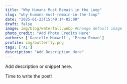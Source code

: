 ```yaml
---
title: "Why Humans Must Remain in the Loop"
slug: "why-humans-must-remain-in-the-loop"
date: "2025-01-23T15:49:14-05:00"
draft: false
image: img/blog/waterfall.webp #Change default image
photo_credit: "Add Photo Credits Here"
authors: ['Danielle Maxwell', 'Prema Roman']
profile: img/butterfly.png
tags: ['AI']
description: "Add Description Here"
---
```


Add description or snippet here.

<!--more-->

Time to write the post!